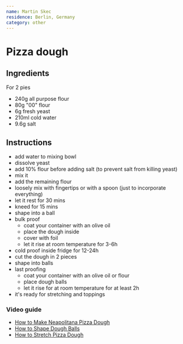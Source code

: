 ```yaml
---
name: Martin Skec
residence: Berlin, Germany
category: other
---
```


# Pizza dough

## Ingredients

For 2 pies
* 240g all purpose flour
* 80g "00" flour
* 6g fresh yeast
* 210ml cold water
* 9.6g salt


## Instructions

* add water to mixing bowl
* dissolve yeast
* add 10% flour before adding salt (to prevent salt from killing yeast)
* mix it
* add the remaining flour
* loosely mix with fingertips or with a spoon (just to incorporate everything)
* let it rest for 30 mins 
* kneed for 15 mins
* shape into a ball
* bulk proof
    * coat your container with an olive oil
    * place the dough inside
    * cover with foil
    * let it rise at room temperature for 3-6h
* cold proof inside fridge for 12-24h 
* cut the dough in 2 pieces
* shape into balls
* last proofing
    * coat your container with an olive oil or flour
    * place dough balls 
    * let it rise for at room temperature for at least 2h
* it's ready for stretching and toppings

### Video guide

* [How to Make Neapolitana Pizza Dough](https://youtu.be/HkXojFU_LrE)
* [How to Shape Dough Balls](https://www.youtube.com/watch?v=v5t5MEZt6LM)
* [How to Stretch Pizza Dough](https://www.youtube.com/watch?v=9f9-xTcKzZo)